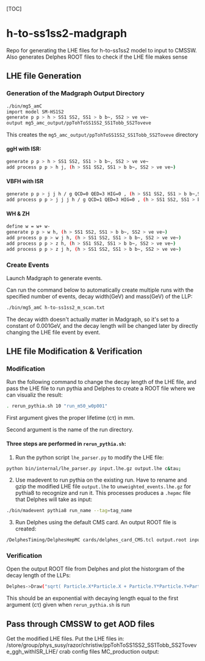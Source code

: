 [TOC]

# h-to-ss1ss2-madgraph
Repo for generating the LHE files for h-to-ss1ss2 model to input to CMSSW.
Also generates Delphes ROOT files to check if the LHE file makes sense

## LHE file Generation

### Generation of the Madgraph Output Directory
```bash
./bin/mg5_amC
import model SM-HS1S2
generate p p > h > SS1 SS2, SS1 > b b~, SS2 > ve ve~
output mg5_amc_output/ppTohToSS1SS2_SS1Tobb_SS2Toveve
```
This creates the ```mg5_amc_output/ppTohToSS1SS2_SS1Tobb_SS2Toveve``` directory

#### ggH with ISR:
```bash
generate p p > h > SS1 SS2, SS1 > b b~, SS2 > ve ve~
add process p p > h j, (h > SS1 SS2, SS1 > b b~, SS2 > ve ve~)
```
#### VBFH with ISR
```bash
generate p p > j j h / g QCD=0 QED=3 HIG=0 , (h > SS1 SS2, SS1 > b b~,SS2 > ve ve~) 
add process p p > j j j h / g QCD=1 QED=3 HIG=0 , (h > SS1 SS2, SS1 > b b~,SS2 > ve ve~) 

```

#### WH & ZH
```bash
define w = w+ w-
generate p p > w h, (h > SS1 SS2, SS1 > b b~, SS2 > ve ve~)
add process p p > w j h, (h > SS1 SS2, SS1 > b b~, SS2 > ve ve~)
add process p p > z h, (h > SS1 SS2, SS1 > b b~, SS2 > ve ve~) 
add process p p > z j h, (h > SS1 SS2, SS1 > b b~, SS2 > ve ve~) 

```

### Create Events
Launch Madgraph to generate events.

Can run the command below to automatically create multiple runs with the specified number of events, decay width(GeV) and mass(GeV) of the LLP:
```bash
./bin/mg5_amC h-to-ss1ss2_m_scan.txt
```
The decay width doesn't actually matter in Madgraph, so it's set to a constant of 0.001GeV, and the decay length will be changed later by directly changing the LHE file event by event. 

## LHE file Modification & Verification
### Modification
Run the following command to change the decay length of the LHE file, and pass the LHE file to run pythia and Delphes to create a ROOT file where we can visualiz the result:
```bash
. rerun_pythia.sh 10 "run_m50_w0p001"
```
First argument gives the proper lifetime (c&tau;) in mm.

Second argument is the name of the run directory.

#### Three steps are performed in ```rerun_pythia.sh```:

1. Run the python script ```lhe_parser.py``` to modify the LHE file:
```bash
python bin/internal/lhe_parser.py input.lhe.gz output.lhe c&tau;
```
2. Use madevent to run pythia on the existing run. Have to rename and gzip the modified LHE file ```output.lhe``` to ```unweighted_events.lhe.gz``` for pythia8 to recognize and run it. This processes produces a ```.hepmc``` file that Delphes will take as input:
```bash
./bin/madevent pythia8 run_name --tag=tag_name
```
3. Run Delphes using the default CMS card. An output ROOT file is created:
```bash
/DelphesTiming/DelphesHepMC cards/delphes_card_CMS.tcl output.root input.hepmc
```

### Verification
Open the output ROOT file from Delphes and plot the historgram of the decay length of the LLPs:
```bash
Delphes->Draw("sqrt( Particle.X*Particle.X + Particle.Y*Particle.Y+Particle.Z*Particle.Z)/(sqrt(Particle.Px[Particle.M1]*Particle.Px[Particle.M1] + Particle.Py[Particle.M1]*Particle.Py[Particle.M1]+Particle.Pz[Particle.M1]*Particle.Pz[Particle.M1])/Particle.E[Particle.M1]*1./sqrt(1-(Particle.Px[Particle.M1]*Particle.Px[Particle.M1] + Particle.Py[Particle.M1]*Particle.Py[Particle.M1]+Particle.Pz[Particle.M1]*Particle.Pz[Particle.M1])/(Particle.E[Particle.M1]*Particle.E[Particle.M1])))", "Particle.PID==5 && Particle.Status==23")
```
This should be an exponential with decaying length equal to the first argument (c&tau;) given when ```rerun_pythia.sh``` is run

## Pass through CMSSW to get AOD files
Get the modified LHE files.
Put the LHE files in: /store/group/phys_susy/razor/christiw/ppTohToSS1SS2_SS1Tobb_SS2Toveve_ggh_withISR_LHE/
crab config files
MC_production output: 


